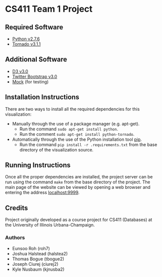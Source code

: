 # CS411 Team 1 Project #

## Required Software ##
- [Python v2.7.6][py]
- [Tornado v3.1.1][py-tornado]

## Additional Software ##
- [D3 v3.0][d3]
- [Twitter Bootstrap v3.0][bootstrap]
- [Mock][mock] (for testing)

## Installation Instructions ##
There are two ways to install all the required dependencies for this
visualization:

- Manually through the use of a package manager (e.g. apt-get).
    - Run the command `sudo apt-get install python`.
    - Run the comment `sudo apt-get install python-tornado`.
- Automatically through the use of the Python installation tool [pip][].
    - Run the command `pip install -r .requirements.txt` from the
      base directory of the visualization source.

## Running Instructions ##
Once all the proper dependencies are installed, the project server can
be run using the command `make` from the base directory of the project.
The main page of the website can be viewed by opening a web browser and
entering the address [localhost:9999][localhost].

## Credits ##
Project originally developed as a course project for CS411 (Databases) 
at the University of Illinois Urbana-Champaign.

### Authors ###
- Eunsoo Roh (roh7)
- Joshua Halstead (halstea2)
- Thomas Bogue (tbogue2)
- Joseph Ciurej (ciurej2)
- Kyle Nusbaum (kjnusba2)


[py]: http://www.python.org/download/releases/2.7.6/ 
[pip]: http://www.tornadoweb.org/en/stable/
[py-tornado]: http://www.tornadoweb.org/en/stable/
[d3]: http://d3js.org/
[bootstrap]: http://getbootstrap.com/
[localhost]: http://localhost:9999
[mock]: http://www.voidspace.org.uk/python/mock/
